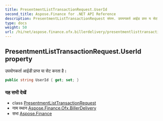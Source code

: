 ```yaml
---
title: PresentmentListTransactionRequest.UserId
second_title: Aspose.Finance for .NET API Reference
description: PresentmentListTransactionRequest संपत्त. उपयगकर्त आईड प्रप्त य सेट करत है
type: docs
weight: 50
url: /hi/net/aspose.finance.ofx.billerdelivery/presentmentlisttransactionrequest/userid/
---
```

## PresentmentListTransactionRequest.UserId property

उपयोगकर्ता आईडी प्राप्त या सेट करता है।

```csharp
public string UserId { get; set; }
```

### यह सभी देखें

* class [PresentmentListTransactionRequest](../)
* नाम स्थान [Aspose.Finance.Ofx.BillerDelivery](../../presentmentlisttransactionrequest/)
* सभा [Aspose.Finance](../../../)


